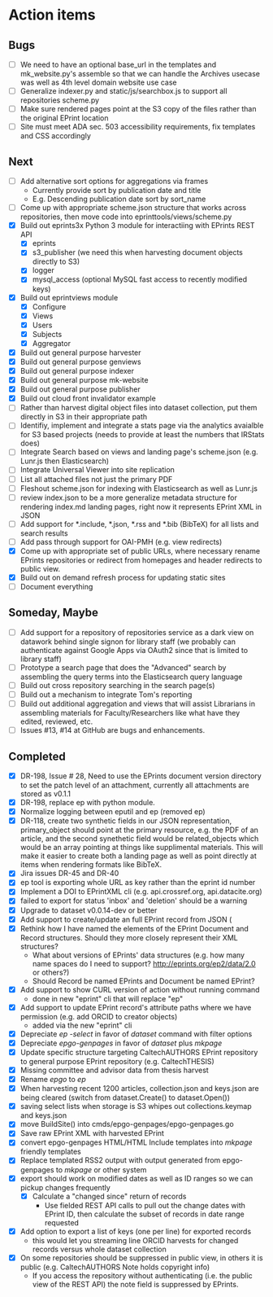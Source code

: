 
# Action items

## Bugs

+ [ ] We need to have an optional base_url in the templates and mk_website.py's assemble so that we can handle the Archives usecase was well as 4th level domain website use case
+ [ ] Generalize indexer.py and static/js/searchbox.js to support all repositories scheme.py
+ [ ] Make sure rendered pages point at the S3 copy of the files rather than the original EPrint location
+ [ ] Site must meet ADA sec. 503 accessibility requirements, fix templates and CSS accordingly

## Next

+ [ ] Add alternative sort options for aggregations via frames
    + Currently provide sort by publication date and title
    + E.g. Descending publication date sort by sort_name
+ [ ] Come up with appropriate scheme.json structure that works across repositories, then move code into eprinttools/views/scheme.py
+ [x] Build out eprints3x Python 3 module for interactiing with EPrints REST API
    + [x] eprints
    + [x] s3_publisher (we need this when harvesting document objects directly to S3)
    + [x] logger
    + [x] mysql_access (optional MySQL fast access to recently modified keys)
+ [x] Build out eprintviews module
    + [x] Configure
    + [x] Views
    + [x] Users
    + [x] Subjects
    + [x] Aggregator
+ [x] Build out general purpose harvester
+ [x] Build out general purpose genviews
+ [x] Build out general purpose indexer
+ [x] Build out general purpose mk-website
+ [x] Build out general purpose publisher
+ [x] Build out cloud front invalidator example
+ [ ] Rather than harvest digital object files into dataset collection, put them directly in S3 in their appropriate path
+ [ ] Identifiy, implement and integrate a stats page via the analytics avaialble for S3 based projects (needs to provide at least the numbers that IRStats does)
+ [ ] Integrate Search based on views and landing page's scheme.json (e.g. Lunr.js then Elasticsearch)
+ [ ] Integrate Universal Viewer into site replication
+ [ ] List all attached files not just the primary PDF
+ [ ] Fleshout scheme.json for indexing with Elasticsearch as well as Lunr.js
+ [ ] review index.json to be a more generalize metadata structure for rendering index.md landing pages, right now it represents EPrint XML in JSON
+ [ ] Add support for *.include, *.json, *.rss and *.bib (BibTeX) for all lists and search results
+ [ ] Add pass through support for OAI-PMH (e.g. view redirects)
+ [x] Come up with appropriate set of public URLs, where necessary rename EPrints repositories or redirect from homepages and header redirects to public view.
+ [x] Build out on demand refresh process for updating static sites
+ [ ] Document everything

## Someday, Maybe

+ [ ] Add support for a repository of repositories service as a dark view on datawork behind single signon for library staff (we probably can authenticate against Google Apps via OAuth2 since that is limited to library staff)
+ [ ] Prototype a search page that does the "Advanced" search by assembling the query terms into the Elasticsearch query language
+ [ ] Build out cross repository searching in the search page(s)
+ [ ] Build out a mechanism to integrate Tom's reporting 
+ [ ] Build out additional aggregation and views that will assist Librarians in assembling materials for Faculty/Researchers like what have they edited, reviewed, etc.
+ [ ] Issues #13, #14 at GitHub are bugs and enhancements.

## Completed

+ [x] DR-198, Issue # 28, Need to use the EPrints document version directory to set the patch level of an attachment, currently all attachments are stored as v0.1.1
+ [x] DR-198, replace ep with python module.
+ [x] Normalize logging between eputil and ep (removed ep)
+ [x] DR-118, create two synthetic fields in our JSON representation, primary_object should point at the primary resource, e.g. the PDF of an article, and the second synethetic field would be related_objects which would be an array pointing at things like supplimental materials. This will make it easier to create both a landing page as well as point directly at items when rendering formats like BibTeX.
+ [x] Jira issues DR-45 and DR-40 
+ [x] ep tool is exporting whole URL as key rather than the eprint id number
+ [x] Implement a DOI to EPrintXML cli (e.g. api.crossref.org, api.datacite.org)
+ [x] failed to export for status 'inbox' and 'deletion' should be a warning
+ [x] Upgrade to dataset v0.0.14-dev or better
+ [x] Add support to create/update an full EPrint record from JSON  (
+ [x] Rethink how I have named the elements of the EPrint Document and Record structures. Should they more closely represent their XML structures?
    + What about versions of EPrints' data structures (e.g. how many name spaces do I need to support? http://eprints.org/ep2/data/2.0 or others?)
    + Should Record be named EPrints and Document be named EPrint?
+ [x] Add support to show CURL version of action without running command
    + done in new "eprint" cli that will replace "ep"
+ [x] Add support to update EPrint record's attribute paths where we have permission (e.g. add ORCID to creator objects)
    + added via the new "eprint" cli
+ [x] Depreciate _ep -select_ in favor of _dataset_ command with filter options
+ [x] Depreciate _epgo-genpages_ in favor of _dataset_ plus _mkpage_
+ [x] Update specific structure targeting CaltechAUTHORS EPrint repository to general purpose EPrint repository (e.g. CaltechTHESIS)
+ [x] Missing committee and advisor data from thesis harvest
+ [x] Rename _epgo_ to _ep_
+ [x] When harvesting recent 1200 articles, collection.json and keys.json are being cleared (switch from dataset.Create() to dataset.Open())
+ [x] saving select lists when storage is S3 whipes out collections.keymap and keys.json
+ [x] move BuildSite() into cmds/epgo-genpages/epgo-genpages.go
+ [x] Save raw EPrint XML with harvested EPrint
+ [x] convert epgo-genpages HTML/HTML Include templates into _mkpage_ friendly templates
+ [x] Replace templated RSS2 output with output generated from epgo-genpages to _mkpage_ or other system
+ [x] export should work on modified dates as well as ID ranges so we can pickup changes frequently
    + [x] Calculate a "changed since" return of records
        + Use fielded REST API calls to pull out the change dates with EPrint ID, then calculate the subset of records in date range requested
+ [x] Add option to export a list of keys (one per line) for exported records
    + this would let you streaming line ORCID harvests for changed records versus whole dataset collection
+ [x] On some repositories <note> should be suppressed in public view, in others it is public (e.g. CaltechAUTHORS Note holds copyright info)
    + If you access the repository without authenticating (i.e. the public view of the REST API) the note field is suppressed by EPrints.

